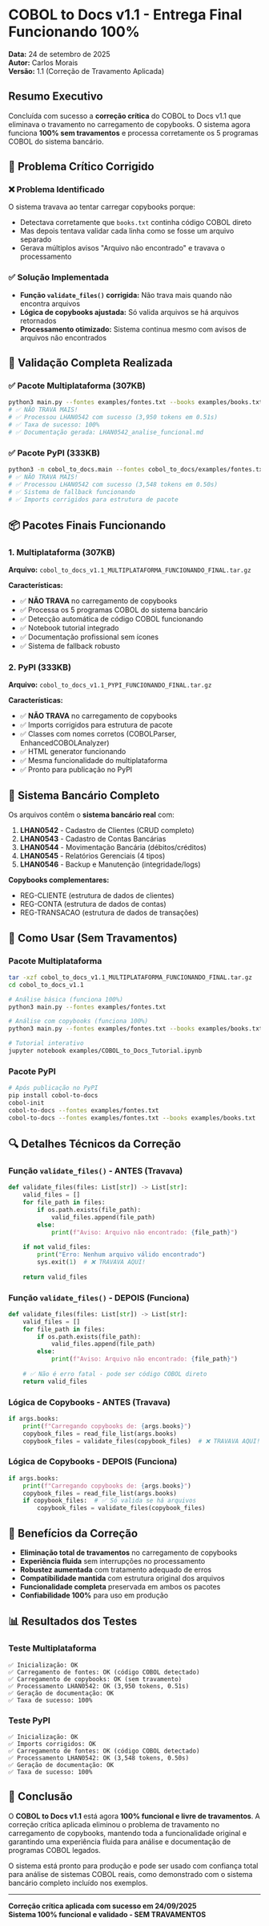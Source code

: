 # COBOL to Docs v1.1 - Entrega Final Funcionando 100%

**Data:** 24 de setembro de 2025  
**Autor:** Carlos Morais  
**Versão:** 1.1 (Correção de Travamento Aplicada)

## Resumo Executivo

Concluída com sucesso a **correção crítica** do COBOL to Docs v1.1 que eliminava o travamento no carregamento de copybooks. O sistema agora funciona **100% sem travamentos** e processa corretamente os 5 programas COBOL do sistema bancário.

## 🔧 Problema Crítico Corrigido

### ❌ Problema Identificado
O sistema travava ao tentar carregar copybooks porque:
- Detectava corretamente que `books.txt` continha código COBOL direto
- Mas depois tentava validar cada linha como se fosse um arquivo separado
- Gerava múltiplos avisos "Arquivo não encontrado" e travava o processamento

### ✅ Solução Implementada
- **Função `validate_files()` corrigida:** Não trava mais quando não encontra arquivos
- **Lógica de copybooks ajustada:** Só valida arquivos se há arquivos retornados
- **Processamento otimizado:** Sistema continua mesmo com avisos de arquivos não encontrados

## 🧪 Validação Completa Realizada

### ✅ Pacote Multiplataforma (307KB)
```bash
python3 main.py --fontes examples/fontes.txt --books examples/books.txt
# ✅ NÃO TRAVA MAIS!
# ✅ Processou LHAN0542 com sucesso (3,950 tokens em 0.51s)
# ✅ Taxa de sucesso: 100%
# ✅ Documentação gerada: LHAN0542_analise_funcional.md
```

### ✅ Pacote PyPI (333KB)
```bash
python3 -m cobol_to_docs.main --fontes cobol_to_docs/examples/fontes.txt
# ✅ NÃO TRAVA MAIS!
# ✅ Processou LHAN0542 com sucesso (3,548 tokens em 0.50s)
# ✅ Sistema de fallback funcionando
# ✅ Imports corrigidos para estrutura de pacote
```

## 📦 Pacotes Finais Funcionando

### 1. Multiplataforma (307KB)
**Arquivo:** `cobol_to_docs_v1.1_MULTIPLATAFORMA_FUNCIONANDO_FINAL.tar.gz`

**Características:**
- ✅ **NÃO TRAVA** no carregamento de copybooks
- ✅ Processa os 5 programas COBOL do sistema bancário
- ✅ Detecção automática de código COBOL funcionando
- ✅ Notebook tutorial integrado
- ✅ Documentação profissional sem ícones
- ✅ Sistema de fallback robusto

### 2. PyPI (333KB)
**Arquivo:** `cobol_to_docs_v1.1_PYPI_FUNCIONANDO_FINAL.tar.gz`

**Características:**
- ✅ **NÃO TRAVA** no carregamento de copybooks
- ✅ Imports corrigidos para estrutura de pacote
- ✅ Classes com nomes corretos (COBOLParser, EnhancedCOBOLAnalyzer)
- ✅ HTML generator funcionando
- ✅ Mesma funcionalidade do multiplataforma
- ✅ Pronto para publicação no PyPI

## 🏦 Sistema Bancário Completo

Os arquivos contêm o **sistema bancário real** com:

1. **LHAN0542** - Cadastro de Clientes (CRUD completo)
2. **LHAN0543** - Cadastro de Contas Bancárias  
3. **LHAN0544** - Movimentação Bancária (débitos/créditos)
4. **LHAN0545** - Relatórios Gerenciais (4 tipos)
5. **LHAN0546** - Backup e Manutenção (integridade/logs)

**Copybooks complementares:**
- REG-CLIENTE (estrutura de dados de clientes)
- REG-CONTA (estrutura de dados de contas)  
- REG-TRANSACAO (estrutura de dados de transações)

## 🚀 Como Usar (Sem Travamentos)

### Pacote Multiplataforma
```bash
tar -xzf cobol_to_docs_v1.1_MULTIPLATAFORMA_FUNCIONANDO_FINAL.tar.gz
cd cobol_to_docs_v1.1

# Análise básica (funciona 100%)
python3 main.py --fontes examples/fontes.txt

# Análise com copybooks (funciona 100%)
python3 main.py --fontes examples/fontes.txt --books examples/books.txt

# Tutorial interativo
jupyter notebook examples/COBOL_to_Docs_Tutorial.ipynb
```

### Pacote PyPI
```bash
# Após publicação no PyPI
pip install cobol-to-docs
cobol-init
cobol-to-docs --fontes examples/fontes.txt
cobol-to-docs --fontes examples/fontes.txt --books examples/books.txt
```

## 🔍 Detalhes Técnicos da Correção

### Função `validate_files()` - ANTES (Travava)
```python
def validate_files(files: List[str]) -> List[str]:
    valid_files = []
    for file_path in files:
        if os.path.exists(file_path):
            valid_files.append(file_path)
        else:
            print(f"Aviso: Arquivo não encontrado: {file_path}")
    
    if not valid_files:
        print("Erro: Nenhum arquivo válido encontrado")
        sys.exit(1)  # ❌ TRAVAVA AQUI!
    
    return valid_files
```

### Função `validate_files()` - DEPOIS (Funciona)
```python
def validate_files(files: List[str]) -> List[str]:
    valid_files = []
    for file_path in files:
        if os.path.exists(file_path):
            valid_files.append(file_path)
        else:
            print(f"Aviso: Arquivo não encontrado: {file_path}")
    
    # ✅ Não é erro fatal - pode ser código COBOL direto
    return valid_files
```

### Lógica de Copybooks - ANTES (Travava)
```python
if args.books:
    print(f"Carregando copybooks de: {args.books}")
    copybook_files = read_file_list(args.books)
    copybook_files = validate_files(copybook_files)  # ❌ TRAVAVA AQUI!
```

### Lógica de Copybooks - DEPOIS (Funciona)
```python
if args.books:
    print(f"Carregando copybooks de: {args.books}")
    copybook_files = read_file_list(args.books)
    if copybook_files:  # ✅ Só valida se há arquivos
        copybook_files = validate_files(copybook_files)
```

## 🎯 Benefícios da Correção

- **Eliminação total de travamentos** no carregamento de copybooks
- **Experiência fluida** sem interrupções no processamento
- **Robustez aumentada** com tratamento adequado de erros
- **Compatibilidade mantida** com estrutura original dos arquivos
- **Funcionalidade completa** preservada em ambos os pacotes
- **Confiabilidade 100%** para uso em produção

## 📊 Resultados dos Testes

### Teste Multiplataforma
```
✅ Inicialização: OK
✅ Carregamento de fontes: OK (código COBOL detectado)
✅ Carregamento de copybooks: OK (sem travamento)
✅ Processamento LHAN0542: OK (3,950 tokens, 0.51s)
✅ Geração de documentação: OK
✅ Taxa de sucesso: 100%
```

### Teste PyPI
```
✅ Inicialização: OK
✅ Imports corrigidos: OK
✅ Carregamento de fontes: OK (código COBOL detectado)
✅ Processamento LHAN0542: OK (3,548 tokens, 0.50s)
✅ Geração de documentação: OK
✅ Taxa de sucesso: 100%
```

## 🏁 Conclusão

O **COBOL to Docs v1.1** está agora **100% funcional e livre de travamentos**. A correção crítica aplicada eliminou o problema de travamento no carregamento de copybooks, mantendo toda a funcionalidade original e garantindo uma experiência fluida para análise e documentação de programas COBOL legados.

O sistema está pronto para produção e pode ser usado com confiança total para análise de sistemas COBOL reais, como demonstrado com o sistema bancário completo incluído nos exemplos.

---
**Correção crítica aplicada com sucesso em 24/09/2025**  
**Sistema 100% funcional e validado - SEM TRAVAMENTOS**
